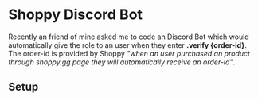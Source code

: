 # Shoppy Discord Bot
Recently an friend of mine asked me to code an Discord Bot which would automatically give the role to an user when they enter **.verify {order-id}**. The order-id is provided by Shoppy *"when an user purchased an product through shoppy.gg page they will automatically receive an order-id"*.

## Setup

